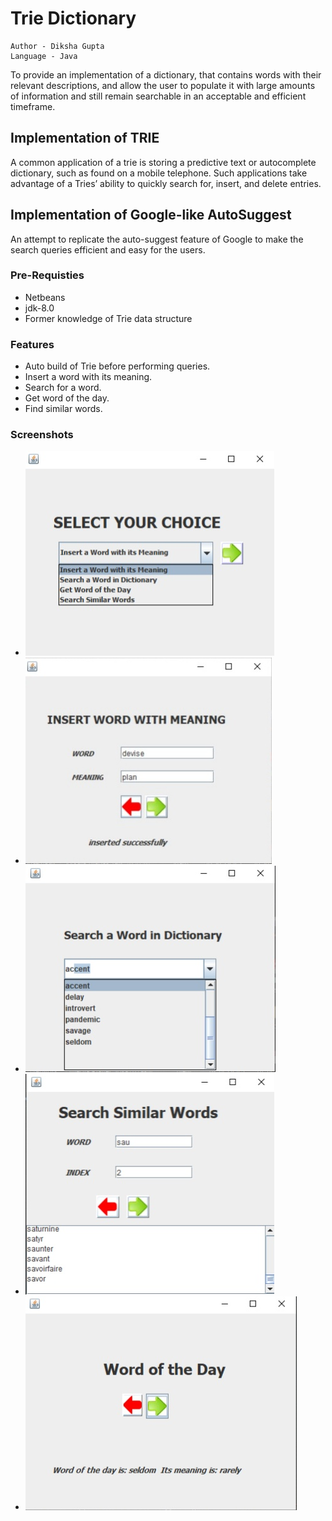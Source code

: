 # Trie Dictionary

```
Author - Diksha Gupta
Language - Java

```

To provide an implementation of a dictionary, that contains words with their relevant descriptions, and allow the user to populate it with large 
amounts of information and still remain searchable in an acceptable and efficient timeframe.

## Implementation of TRIE

A common application of a trie is storing a predictive text or autocomplete dictionary, such as found on a mobile telephone. 
Such applications take advantage of a Tries’ ability to quickly search for, insert, and delete entries.

## Implementation of Google-like AutoSuggest

An attempt to replicate the auto-suggest feature of Google to make the search queries efficient and easy for the users.

### Pre-Requisties

- Netbeans 
- jdk-8.0
- Former knowledge of Trie data structure


### Features

- Auto build of Trie before performing queries.
- Insert a word with its meaning.
- Search for a word.
- Get word of the day.
- Find similar words.

### Screenshots

- ![alt text](https://github.com/SaurabhPuri2265/Trie_Dictionary/blob/master/Screenshots/Menu.JPG)
- ![alt text](https://github.com/SaurabhPuri2265/Trie_Dictionary/blob/master/Screenshots/Insert%20word.JPG)
- ![alt text](https://github.com/SaurabhPuri2265/Trie_Dictionary/blob/master/Screenshots/Search%20word.JPG)
- ![alt text](https://github.com/SaurabhPuri2265/Trie_Dictionary/blob/master/Screenshots/Similar%20words.JPG)
- ![alt text](https://github.com/SaurabhPuri2265/Trie_Dictionary/blob/master/Screenshots/Word%20of%20day.JPG)




